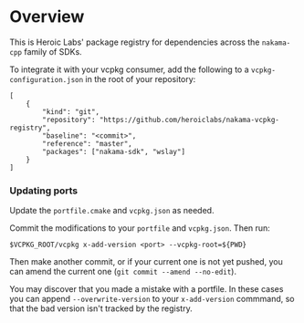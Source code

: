 # Overview

This is Heroic Labs' package registry for dependencies across the `nakama-cpp` family of SDKs.

To integrate it with your vcpkg consumer, add the following to a `vcpkg-configuration.json` in the root of your repository:

```
[
    {
        "kind": "git",
        "repository": "https://github.com/heroiclabs/nakama-vcpkg-registry",
        "baseline": "<commit>",
        "reference": "master",
        "packages": ["nakama-sdk", "wslay"]
    }
]
```

### Updating ports

Update the `portfile.cmake` and `vcpkg.json` as needed.

Commit the modifications to your `portfile` and `vcpkg.json`. Then run:

`$VCPKG_ROOT/vcpkg x-add-version <port> --vcpkg-root=${PWD}`

Then make another commit, or if your current one is not yet pushed, you can amend the current one (`git commit --amend --no-edit`).

You may discover that you made a mistake with a portfile. In these cases you can append `--overwrite-version` to your `x-add-version` commmand, so that the bad version isn't tracked by the registry.
